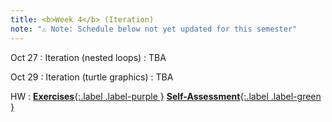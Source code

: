 ```yaml
---
title: <b>Week 4</b> (Iteration)
note: "⚠️ Note: Schedule below not yet updated for this semester"
---
```


Oct 27
: Iteration (nested loops)
  : TBA

Oct 29
: Iteration (turtle graphics)
  : TBA

HW
: [**Exercises**{:.label .label-purple }](#) [**Self-Assessment**{:.label .label-green }](#)